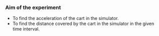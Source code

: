 ### Aim of the experiment

- To find the acceleration of the cart in the simulator.
- To find the distance covered by the cart in the simulator in the given time interval.
